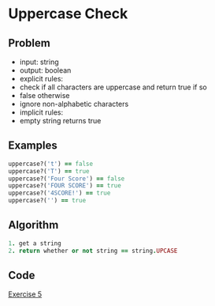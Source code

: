 # Uppercase Check

## Problem

- input: string
- output: boolean
- explicit rules:
-   check if all characters are uppercase and return true if so
-   false otherwise
-   ignore non-alphabetic characters
- implicit rules:
-   empty string returns true

## Examples

```ruby
uppercase?('t') == false
uppercase?('T') == true
uppercase?('Four Score') == false
uppercase?('FOUR SCORE') == true
uppercase?('4SCORE!') == true
uppercase?('') == true
```

## Algorithm

```ruby
1. get a string
2. return whether or not string == string.UPCASE

```

## Code

[Exercise 5](/exercise_5.rb)